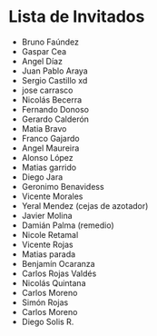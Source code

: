 # Lista de Invitados

* Bruno Faúndez
* Gaspar Cea 
* Angel Díaz 
* Juan Pablo Araya
* Sergio Castillo xd
* jose carrasco
* Nicolás Becerra
* Fernando Donoso
* Gerardo Calderón 
* Matia Bravo
* Franco Gajardo
* Angel Maureira
* Alonso López
* Matias garrido
* Diego Jara
* Geronimo Benavidess
* Vicente Morales
* Yeral Mendez (cejas de azotador)
* Javier Molina
* Damián Palma (remedio)
* Nicole Retamal
* Vicente Rojas 
* Matias parada
* Benjamín Ocaranza
* Carlos Rojas Valdés
* Nicolás Quintana
* Carlos Moreno
* Simón Rojas
* Carlos Moreno 
* Diego Solis R.
